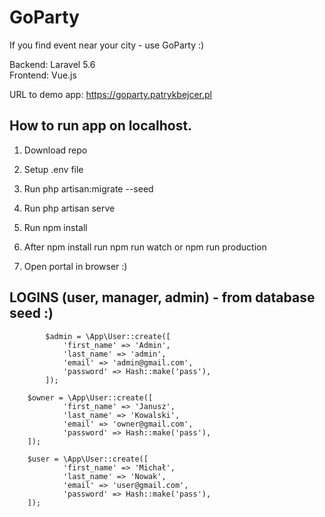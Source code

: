 # GoParty

If you find event near your city - use GoParty :)

Backend: Laravel 5.6 <br/>
Frontend: Vue.js

URL to demo app: 
https://goparty.patrykbejcer.pl

## How to run app on localhost.

1. Download repo

2. Setup .env file

3. Run php artisan:migrate --seed

4. Run php artisan serve

5. Run npm install

6. After npm install run npm run watch or npm run production

7. Open portal in browser :)

## LOGINS (user, manager, admin) - from database seed :)
```
        $admin = \App\User::create([
	        'first_name' => 'Admin',
	        'last_name' => 'admin',
	        'email' => 'admin@gmail.com',
	        'password' => Hash::make('pass'),
        ]);

	$owner = \App\User::create([
		    'first_name' => 'Janusz',
		    'last_name' => 'Kowalski',
		    'email' => 'owner@gmail.com',
		    'password' => Hash::make('pass'),
	]);

	$user = \App\User::create([
		    'first_name' => 'Michał',
		    'last_name' => 'Nowak',
		    'email' => 'user@gmail.com',
		    'password' => Hash::make('pass'),
	]);       

```
